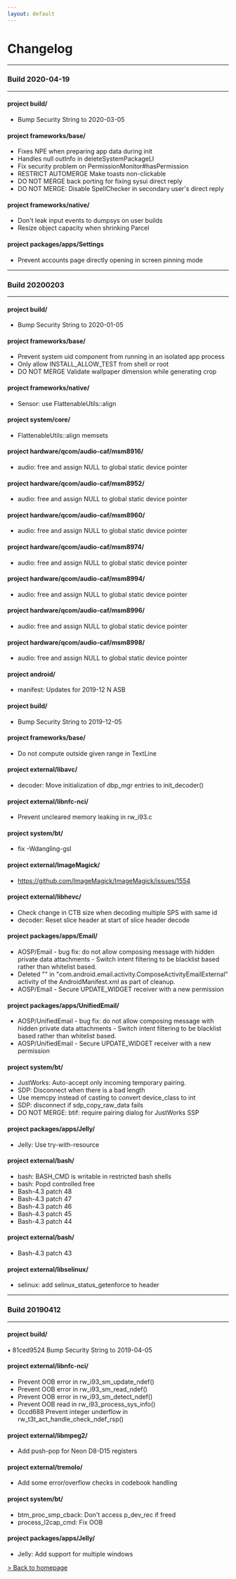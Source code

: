 ```yaml
---
layout: default
---
```


# Changelog


* * *
### Build 2020-04-19
* * *

#### project build/
*  Bump Security String to 2020-03-05

#### project frameworks/base/
*  Fixes NPE when preparing app data during init
*  Handles null outInfo in deleteSystemPackageLI
*  Fix security problem on PermissionMonitor#hasPermission
*  RESTRICT AUTOMERGE Make toasts non-clickable
*  DO NOT MERGE back porting for fixing sysui direct reply
*  DO NOT MERGE: Disable SpellChecker in secondary user's direct reply 

#### project frameworks/native/
*  Don't leak input events to dumpsys on user builds
*  Resize object capacity when shrinking Parcel

#### project packages/apps/Settings
*  Prevent accounts page directly opening in screen pinning mode


* * *
### Build 20200203
* * *

#### project build/
*  Bump Security String to 2020-01-05

#### project frameworks/base/
*  Prevent system uid component from running in an isolated app process
*  Only allow INSTALL_ALLOW_TEST from shell or root
*  DO NOT MERGE Validate wallpaper dimension while generating crop

#### project frameworks/native/
*  Sensor: use FlattenableUtils::align

#### project system/core/
*  FlattenableUtils::align memsets

#### project hardware/qcom/audio-caf/msm8916/
*  audio: free and assign NULL to global static device pointer

#### project hardware/qcom/audio-caf/msm8952/
*  audio: free and assign NULL to global static device pointer

#### project hardware/qcom/audio-caf/msm8960/
*  audio: free and assign NULL to global static device pointer

#### project hardware/qcom/audio-caf/msm8974/
*  audio: free and assign NULL to global static device pointer

#### project hardware/qcom/audio-caf/msm8994/
*  audio: free and assign NULL to global static device pointer

#### project hardware/qcom/audio-caf/msm8996/
*  audio: free and assign NULL to global static device pointer

#### project hardware/qcom/audio-caf/msm8998/
*  audio: free and assign NULL to global static device pointer

#### project android/
*  manifest: Updates for 2019-12 N ASB

#### project build/
*  Bump Security String to 2019-12-05

#### project frameworks/base/
*  Do not compute outside given range in TextLine

#### project external/libavc/
*  decoder: Move initialization of dbp_mgr entries to init_decoder()

#### project external/libnfc-nci/
*  Prevent uncleared memory leaking in rw_i93.c

#### project system/bt/
*  fix -Wdangling-gsl

#### project external/ImageMagick/
*  https://github.com/ImageMagick/ImageMagick/issues/1554

#### project external/libhevc/
*  Check change in CTB size when decoding multiple SPS with same id
*  decoder: Reset slice header at start of slice header decode

#### project packages/apps/Email/
*  AOSP/Email - bug fix: do not allow composing message with hidden private data attachments - Switch intent filtering to be blacklist based rather than whitelist based.
*  Deleted "<action android:name="android.intent.action.SEND_MULTIPLE" />" in "com.android.email.activity.ComposeActivityEmailExternal" activity of the AndroidManifest.xml as part of cleanup.
*  AOSP/Email - Secure UPDATE_WIDGET receiver with a new permission

#### project packages/apps/UnifiedEmail/
*  AOSP/UnifiedEmail - bug fix: do not allow composing message with hidden private data attachments - Switch intent filtering to be blacklist based rather than whitelist based.
*  AOSP/UnifiedEmail - Secure UPDATE_WIDGET receiver with a new permission

#### project system/bt/
*  JustWorks: Auto-accept only incoming temporary pairing.
*  SDP: Disconnect when there is a bad length
*  Use memcpy instead of casting to convert device_class to int
*  SDP: disconnect if sdp_copy_raw_data fails
*  DO NOT MERGE: btif: require pairing dialog for JustWorks SSP

#### project packages/apps/Jelly/
*  Jelly: Use try-with-resource

#### project external/bash/
*  bash: BASH_CMD is writable in restricted bash shells
*  bash: Popd controlled free
*  Bash-4.3 patch 48
*  Bash-4.3 patch 47
*  Bash-4.3 patch 46
*  Bash-4.3 patch 45
*  Bash-4.3 patch 44

#### project external/bash/
*  Bash-4.3 patch 43

#### project external/libselinux/
*  selinux: add selinux_status_getenforce to header


* * *
### Build 20190412
* * *

#### project build/
 ▪ 81ced9524 Bump Security String to 2019-04-05

#### project external/libnfc-nci/
*  Prevent OOB error in rw_i93_sm_update_ndef()
*  Prevent OOB error in rw_i93_sm_read_ndef()
*  Prevent OOB error in rw_i93_sm_detect_ndef()
*  Prevent OOB read in rw_i93_process_sys_info()
*  0ccd688 Prevent integer underflow in rw_t3t_act_handle_check_ndef_rsp()

#### project external/libmpeg2/
*  Add push-pop for Neon D8-D15 registers

#### project external/tremolo/
*  Add some error/overflow checks in codebook handling

#### project system/bt/
*  btm_proc_smp_cback: Don't access p_dev_rec if freed
*  process_l2cap_cmd: Fix OOB

#### project packages/apps/Jelly/
*  Jelly: Add support for multiple windows

[> Back to homepage](./)
